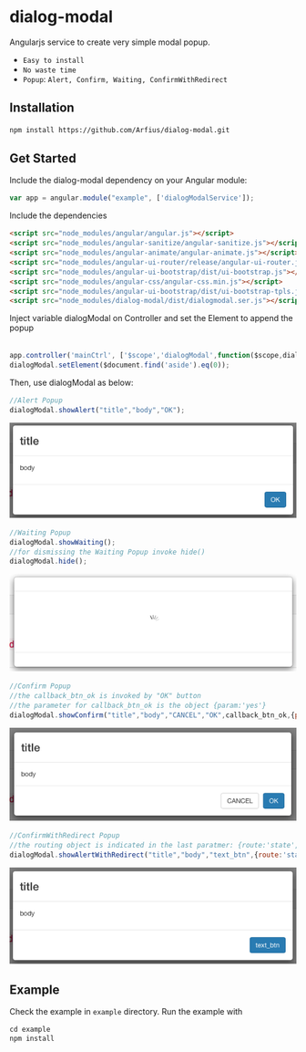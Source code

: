 # dialog-modal
Angularjs service to create very simple modal popup. 

* ```Easy to install```
* ```No waste time```
* ```Popup```: ```Alert, Confirm, Waiting, ConfirmWithRedirect```

## Installation

```sh
npm install https://github.com/Arfius/dialog-modal.git
```

## Get Started

Include the dialog-modal dependency on your Angular module:

```js
var app = angular.module("example", ['dialogModalService']);
```
Include the dependencies

```html
<script src="node_modules/angular/angular.js"></script>
<script src="node_modules/angular-sanitize/angular-sanitize.js"></script>
<script src="node_modules/angular-animate/angular-animate.js"></script>
<script src="node_modules/angular-ui-router/release/angular-ui-router.js"></script>
<script src="node_modules/angular-ui-bootstrap/dist/ui-bootstrap.js"></script>
<script src="node_modules/angular-css/angular-css.min.js"></script>
<script src="node_modules/angular-ui-bootstrap/dist/ui-bootstrap-tpls.js"></script>
<script src="node_modules/dialog-modal/dist/dialogmodal.ser.js"></script>
```
Inject variable dialogModal on Controller and set the Element to append the popup


```js

app.controller('mainCtrl', ['$scope','dialogModal',function($scope,dialogModal)
dialogModal.setElement($document.find('aside').eq(0));

```
Then, use  dialogModal as below:

```js
//Alert Popup
dialogModal.showAlert("title","body","OK");
```
![alert](imgrdm/alert.png)

```js
//Waiting Popup
dialogModal.showWaiting();
//for dismissing the Waiting Popup invoke hide()
dialogModal.hide();
```
![alert](imgrdm/waiting.png)


```js
//Confirm Popup
//the callback_btn_ok is invoked by "OK" button
//the parameter for callback_btn_ok is the object {param:'yes'}
dialogModal.showConfirm("title","body","CANCEL","OK",callback_btn_ok,{param:'yes'});
```
![alert](imgrdm/confirm.png)


```js
//ConfirmWithRedirect Popup
//the routing object is indicated in the last paratmer: {route:'state', param:null}
dialogModal.showAlertWithRedirect("title","body","text_btn",{route:'state', param:null})
```
![alert](imgrdm/redirect.png)

## Example
Check the example in ```example``` directory. Run the example with

```
cd example
npm install
```
